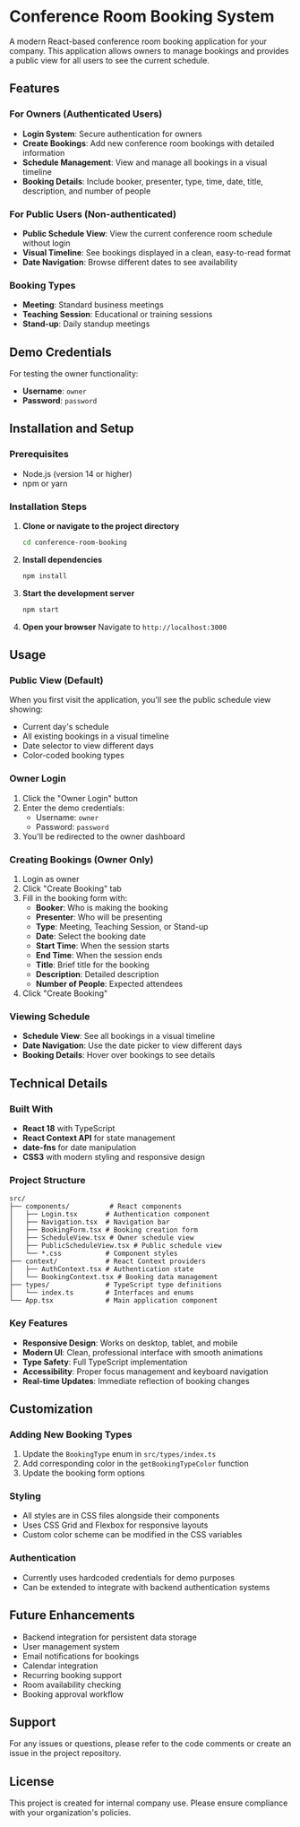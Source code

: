 # Conference Room Booking System

A modern React-based conference room booking application for your company. This application allows owners to manage bookings and provides a public view for all users to see the current schedule.

## Features

### For Owners (Authenticated Users)
- **Login System**: Secure authentication for owners
- **Create Bookings**: Add new conference room bookings with detailed information
- **Schedule Management**: View and manage all bookings in a visual timeline
- **Booking Details**: Include booker, presenter, type, time, date, title, description, and number of people

### For Public Users (Non-authenticated)
- **Public Schedule View**: View the current conference room schedule without login
- **Visual Timeline**: See bookings displayed in a clean, easy-to-read format
- **Date Navigation**: Browse different dates to see availability

### Booking Types
- **Meeting**: Standard business meetings
- **Teaching Session**: Educational or training sessions
- **Stand-up**: Daily standup meetings

## Demo Credentials

For testing the owner functionality:
- **Username**: `owner`
- **Password**: `password`

## Installation and Setup

### Prerequisites
- Node.js (version 14 or higher)
- npm or yarn

### Installation Steps

1. **Clone or navigate to the project directory**
   ```bash
   cd conference-room-booking
   ```

2. **Install dependencies**
   ```bash
   npm install
   ```

3. **Start the development server**
   ```bash
   npm start
   ```

4. **Open your browser**
   Navigate to `http://localhost:3000`

## Usage

### Public View (Default)
When you first visit the application, you'll see the public schedule view showing:
- Current day's schedule
- All existing bookings in a visual timeline
- Date selector to view different days
- Color-coded booking types

### Owner Login
1. Click the "Owner Login" button
2. Enter the demo credentials:
   - Username: `owner`
   - Password: `password`
3. You'll be redirected to the owner dashboard

### Creating Bookings (Owner Only)
1. Login as owner
2. Click "Create Booking" tab
3. Fill in the booking form with:
   - **Booker**: Who is making the booking
   - **Presenter**: Who will be presenting
   - **Type**: Meeting, Teaching Session, or Stand-up
   - **Date**: Select the booking date
   - **Start Time**: When the session starts
   - **End Time**: When the session ends
   - **Title**: Brief title for the booking
   - **Description**: Detailed description
   - **Number of People**: Expected attendees
4. Click "Create Booking"

### Viewing Schedule
- **Schedule View**: See all bookings in a visual timeline
- **Date Navigation**: Use the date picker to view different days
- **Booking Details**: Hover over bookings to see details

## Technical Details

### Built With
- **React 18** with TypeScript
- **React Context API** for state management
- **date-fns** for date manipulation
- **CSS3** with modern styling and responsive design

### Project Structure
```
src/
├── components/          # React components
│   ├── Login.tsx       # Authentication component
│   ├── Navigation.tsx  # Navigation bar
│   ├── BookingForm.tsx # Booking creation form
│   ├── ScheduleView.tsx # Owner schedule view
│   ├── PublicScheduleView.tsx # Public schedule view
│   └── *.css           # Component styles
├── context/            # React Context providers
│   ├── AuthContext.tsx # Authentication state
│   └── BookingContext.tsx # Booking data management
├── types/              # TypeScript type definitions
│   └── index.ts        # Interfaces and enums
└── App.tsx             # Main application component
```

### Key Features
- **Responsive Design**: Works on desktop, tablet, and mobile
- **Modern UI**: Clean, professional interface with smooth animations
- **Type Safety**: Full TypeScript implementation
- **Accessibility**: Proper focus management and keyboard navigation
- **Real-time Updates**: Immediate reflection of booking changes

## Customization

### Adding New Booking Types
1. Update the `BookingType` enum in `src/types/index.ts`
2. Add corresponding color in the `getBookingTypeColor` function
3. Update the booking form options

### Styling
- All styles are in CSS files alongside their components
- Uses CSS Grid and Flexbox for responsive layouts
- Custom color scheme can be modified in the CSS variables

### Authentication
- Currently uses hardcoded credentials for demo purposes
- Can be extended to integrate with backend authentication systems

## Future Enhancements

- Backend integration for persistent data storage
- User management system
- Email notifications for bookings
- Calendar integration
- Recurring booking support
- Room availability checking
- Booking approval workflow

## Support

For any issues or questions, please refer to the code comments or create an issue in the project repository.

## License

This project is created for internal company use. Please ensure compliance with your organization's policies.
